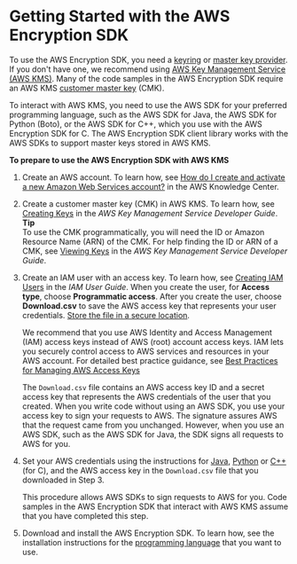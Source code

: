 # Getting Started with the AWS Encryption SDK<a name="getting-started"></a>

To use the AWS Encryption SDK, you need a [keyring](concepts.md#keyring) or [master key provider](concepts.md#master-key-provider)\. If you don't have one, we recommend using [AWS Key Management Service \(AWS KMS\)](https://aws.amazon.com/kms/)\. Many of the code samples in the AWS Encryption SDK require an AWS KMS [customer master key](https://docs.aws.amazon.com/kms/latest/developerguide/concepts.html#master_keys) \(CMK\)\.

To interact with AWS KMS, you need to use the AWS SDK for your preferred programming language, such as the AWS SDK for Java, the AWS SDK for Python \(Boto\), or the AWS SDK for C\+\+, which you use with the AWS Encryption SDK for C\. The AWS Encryption SDK client library works with the AWS SDKs to support master keys stored in AWS KMS\. 

**To prepare to use the AWS Encryption SDK with AWS KMS**

1. Create an AWS account\. To learn how, see [How do I create and activate a new Amazon Web Services account?](https://aws.amazon.com/premiumsupport/knowledge-center/create-and-activate-aws-account/) in the AWS Knowledge Center\.

1. Create a customer master key \(CMK\) in AWS KMS\. To learn how, see [Creating Keys](https://docs.aws.amazon.com/kms/latest/developerguide/create-keys.html) in the *AWS Key Management Service Developer Guide*\.
**Tip**  
To use the CMK programmatically, you will need the ID or Amazon Resource Name \(ARN\) of the CMK\. For help finding the ID or ARN of a CMK, see [Viewing Keys](https://docs.aws.amazon.com/kms/latest/developerguide/viewing-keys.html) in the *AWS Key Management Service Developer Guide*\.

1. Create an IAM user with an access key\. To learn how, see [Creating IAM Users](https://docs.aws.amazon.com/IAM/latest/UserGuide/id_users_create.html#id_users_create_console) in the *IAM User Guide*\. When you create the user, for **Access type**, choose **Programmatic access**\. After you create the user, choose **Download\.csv** to save the AWS access key that represents your user credentials\. [Store the file in a secure location](https://docs.aws.amazon.com/general/latest/gr/aws-access-keys-best-practices.html#iam-user-access-keys)\. 

   We recommend that you use AWS Identity and Access Management \(IAM\) access keys instead of AWS \(root\) account access keys\. IAM lets you securely control access to AWS services and resources in your AWS account\. For detailed best practice guidance, see [Best Practices for Managing AWS Access Keys](https://docs.aws.amazon.com/general/latest/gr/aws-access-keys-best-practices.html#iam-user-access-keys)

   The `Download.csv` file contains an AWS access key ID and a secret access key that represents the AWS credentials of the user that you created\. When you write code without using an AWS SDK, you use your access key to sign your requests to AWS\. The signature assures AWS that the request came from you unchanged\. However, when you use an AWS SDK, such as the AWS SDK for Java, the SDK signs all requests to AWS for you\. 

1. Set your AWS credentials using the instructions for [Java](https://docs.aws.amazon.com/sdk-for-java/v1/developer-guide/setup-credentials.html), [Python](http://boto3.amazonaws.com/v1/documentation/api/latest/guide/configuration.html#guide-configuration) or [C\+\+](https://docs.aws.amazon.com/sdk-for-cpp/latest/developer-guide/credentials.html) \(for C\), and the AWS access key in the `Download.csv` file that you downloaded in Step 3\. 

   This procedure allows AWS SDKs to sign requests to AWS for you\. Code samples in the AWS Encryption SDK that interact with AWS KMS assume that you have completed this step\.

1. Download and install the AWS Encryption SDK\. To learn how, see the installation instructions for the [programming language](programming-languages.md) that you want to use\.